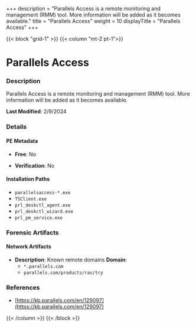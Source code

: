 +++
description = "Parallels Access is a remote monitoring and management (RMM) tool. More information will be added as it becomes available."
title = "Parallels Access"
weight = 10
displayTitle = "Parallels Access"
+++


{{< block "grid-1" >}}
{{< column "mt-2 pt-1">}}

# Parallels Access


### Description

Parallels Access is a remote monitoring and management (RMM) tool. More information will be added as it becomes available.



**Last Modified**: 2/9/2024

### Details


#### PE Metadata


- **Free**: No

- **Verification**: No




#### Installation Paths
- `parallelsaccess-*.exe`
- `TSClient.exe`
- `prl_deskctl_agent.exe`
- `prl_deskctl_wizard.exe`
- `prl_pm_service.exe`

### Forensic Artifacts




#### Network Artifacts

- **Description**: Known remote domains
  **Domain**:
    - `*.parallels.com`
    - `parallels.com/products/ras/try`





### References
- [https://kb.parallels.com/en/129097](https://kb.parallels.com/en/129097)



{{< /column >}}
{{< /block >}}
